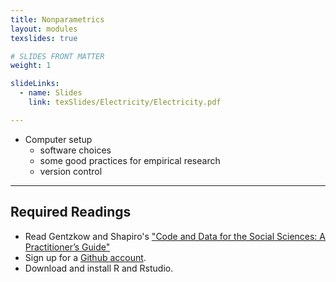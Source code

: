 ```yaml
---
title: Nonparametrics
layout: modules
texslides: true

# SLIDES FRONT MATTER
weight: 1

slideLinks:
  - name: Slides
    link: texSlides/Electricity/Electricity.pdf

---
```


- Computer setup 
  - software choices 
  - some good practices for empirical research 
  - version control 
  
---
## Required Readings 
- Read Gentzkow and Shapiro's ["Code and Data for the Social Sciences:
A Practitioner’s Guide"](https://www.brown.edu/Research/Shapiro/pdfs/CodeAndData.pdf)
- Sign up for a [Github account](https://github.com/join).
- Download and install R and Rstudio.  
